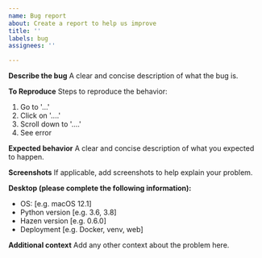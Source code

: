 ```yaml
---
name: Bug report
about: Create a report to help us improve
title: ''
labels: bug
assignees: ''

---
```


**Describe the bug**
A clear and concise description of what the bug is.

**To Reproduce**
Steps to reproduce the behavior:
1. Go to '...'
2. Click on '....'
3. Scroll down to '....'
4. See error

**Expected behavior**
A clear and concise description of what you expected to happen.

**Screenshots**
If applicable, add screenshots to help explain your problem.

**Desktop (please complete the following information):**
 - OS: [e.g. macOS 12.1]
 - Python version [e.g. 3.6, 3.8]
 - Hazen version [e.g. 0.6.0]
 - Deployment [e.g. Docker, venv, web]

**Additional context**
Add any other context about the problem here.
